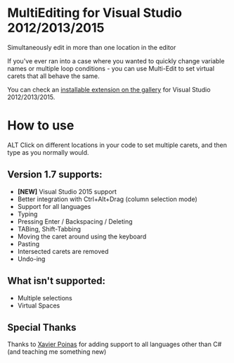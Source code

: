 MultiEditing for Visual Studio 2012/2013/2015
===================================
Simultaneously edit in more than one location in the editor

If you've ever ran into a case where you wanted to quickly change variable names or multiple loop conditions - you can use Multi-Edit to set virtual carets that all behave the same.

You can check an [installable extension on the gallery](http://visualstudiogallery.msdn.microsoft.com/2beb9705-b568-45d1-8550-751e181e3aef) for Visual Studio 2012/2013/2015.

How to use
===========
ALT Click on different locations in your code to set multiple carets, and then type as you normally would.

Version 1.7 supports:
---------------------
* **[NEW]** Visual Studio 2015 support
* Better integration with Ctrl+Alt+Drag (column selection mode)
* Support for all languages
* Typing
* Pressing Enter / Backspacing / Deleting
* TABing, Shift-Tabbing
* Moving the caret around using the keyboard
* Pasting
* Intersected carets are removed
* Undo-ing
  
What isn't supported:
---------------------
* Multiple selections
* Virtual Spaces

Special Thanks
-------------------
Thanks to [Xavier Poinas](https://github.com/xps) for adding support to all languages other than C# (and teaching me something new)
